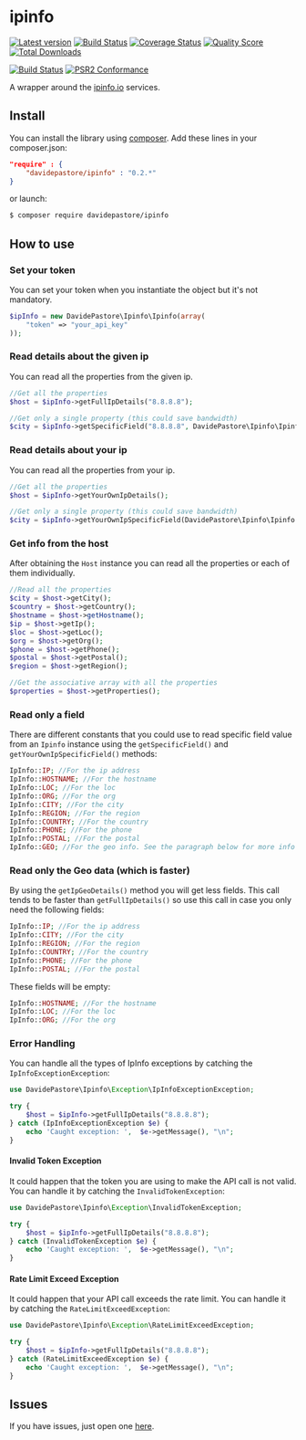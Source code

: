 ipinfo
======

[![Latest version][ico-version]][link-packagist]
[![Build Status][ico-travis]][link-travis]
[![Coverage Status][ico-scrutinizer]][link-scrutinizer]
[![Quality Score][ico-code-quality]][link-code-quality]
[![Total Downloads][ico-downloads]][link-downloads]

[![Build Status][ico-phpeye]][link-phpeye]
[![PSR2 Conformance][ico-styleci]][link-styleci]


A wrapper around the [ipinfo.io](http://ipinfo.io/) services.


Install
-------

You can install the library using [composer](https://getcomposer.org/). Add these lines in your composer.json:

```json
"require" : {
	"davidepastore/ipinfo" : "0.2.*"
}
```

or launch:

```sh
$ composer require davidepastore/ipinfo
```

How to use
----------

### Set your token

You can set your token when you instantiate the object but it's not mandatory.

```php
$ipInfo = new DavidePastore\Ipinfo\Ipinfo(array(
	"token" => "your_api_key"
));
```

### Read details about the given ip

You can read all the properties from the given ip.

```php
//Get all the properties
$host = $ipInfo->getFullIpDetails("8.8.8.8");

//Get only a single property (this could save bandwidth)
$city = $ipInfo->getSpecificField("8.8.8.8", DavidePastore\Ipinfo\Ipinfo::CITY);
```

### Read details about your ip

You can read all the properties from your ip.

```php
//Get all the properties
$host = $ipInfo->getYourOwnIpDetails();

//Get only a single property (this could save bandwidth)
$city = $ipInfo->getYourOwnIpSpecificField(DavidePastore\Ipinfo\Ipinfo::CITY);
```

### Get info from the host

After obtaining the `Host` instance you can read all the properties or each of them individually.

```php
//Read all the properties
$city = $host->getCity();
$country = $host->getCountry();
$hostname = $host->getHostname();
$ip = $host->getIp();
$loc = $host->getLoc();
$org = $host->getOrg();
$phone = $host->getPhone();
$postal = $host->getPostal();
$region = $host->getRegion();

//Get the associative array with all the properties
$properties = $host->getProperties();
```

### Read only a field

There are different constants that you could use to read specific field value from an `Ipinfo` instance using the `getSpecificField()` and `getYourOwnIpSpecificField()` methods:

```php
IpInfo::IP; //For the ip address
IpInfo::HOSTNAME; //For the hostname
IpInfo::LOC; //For the loc
IpInfo::ORG; //For the org
IpInfo::CITY; //For the city
IpInfo::REGION; //For the region
IpInfo::COUNTRY; //For the country
IpInfo::PHONE; //For the phone
IpInfo::POSTAL; //For the postal
IpInfo::GEO; //For the geo info. See the paragraph below for more info
```

### Read only the Geo data (which is faster)

By using the `getIpGeoDetails()` method you will get less fields. This call tends to be faster than `getFullIpDetails()` so use this call in case you only need the following fields:

```php
IpInfo::IP; //For the ip address
IpInfo::CITY; //For the city
IpInfo::REGION; //For the region
IpInfo::COUNTRY; //For the country
IpInfo::PHONE; //For the phone
IpInfo::POSTAL; //For the postal
```

These fields will be empty:
```php
IpInfo::HOSTNAME; //For the hostname
IpInfo::LOC; //For the loc
IpInfo::ORG; //For the org
```

### Error Handling

You can handle all the types of IpInfo exceptions by catching the `IpInfoExceptionException`:

```php
use DavidePastore\Ipinfo\Exception\IpInfoExceptionException;

try {
    $host = $ipInfo->getFullIpDetails("8.8.8.8");
} catch (IpInfoExceptionException $e) {
    echo 'Caught exception: ',  $e->getMessage(), "\n";
}
```

#### Invalid Token Exception

It could happen that the token you are using to make the API call is not valid. You can handle it by catching the `InvalidTokenException`:

```php
use DavidePastore\Ipinfo\Exception\InvalidTokenException;

try {
    $host = $ipInfo->getFullIpDetails("8.8.8.8");
} catch (InvalidTokenException $e) {
    echo 'Caught exception: ',  $e->getMessage(), "\n";
}
```

#### Rate Limit Exceed Exception

It could happen that your API call exceeds the rate limit. You can handle it by catching the `RateLimitExceedException`:

```php
use DavidePastore\Ipinfo\Exception\RateLimitExceedException;

try {
    $host = $ipInfo->getFullIpDetails("8.8.8.8");
} catch (RateLimitExceedException $e) {
    echo 'Caught exception: ',  $e->getMessage(), "\n";
}
```

Issues
-------

If you have issues, just open one [here](https://github.com/DavidePastore/ipinfo/issues).


[ico-version]: https://img.shields.io/packagist/v/DavidePastore/ipinfo.svg?style=flat-square
[ico-travis]: https://travis-ci.org/DavidePastore/ipinfo.svg?branch=master
[ico-scrutinizer]: https://img.shields.io/scrutinizer/coverage/g/DavidePastore/ipinfo.svg?style=flat-square
[ico-code-quality]: https://img.shields.io/scrutinizer/g/davidepastore/ipinfo.svg?style=flat-square
[ico-downloads]: https://img.shields.io/packagist/dt/DavidePastore/ipinfo.svg?style=flat-square
[ico-phpeye]: http://php-eye.com/badge/DavidePastore/ipinfo/tested.svg?style=flat-square
[ico-styleci]: https://styleci.io/repos/24985619/shield

[link-packagist]: https://packagist.org/packages/DavidePastore/ipinfo
[link-travis]: https://travis-ci.org/DavidePastore/ipinfo
[link-scrutinizer]: https://scrutinizer-ci.com/g/DavidePastore/ipinfo/code-structure
[link-code-quality]: https://scrutinizer-ci.com/g/DavidePastore/ipinfo
[link-downloads]: https://packagist.org/packages/DavidePastore/ipinfo
[link-phpeye]: http://php-eye.com/package/DavidePastore/ipinfo
[link-styleci]: https://styleci.io/repos/24985619/
